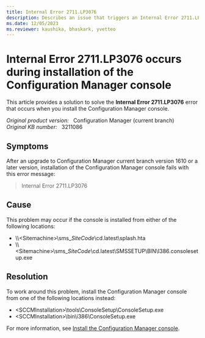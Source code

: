 ```yaml
---
title: Internal Error 2711.LP3076
description: Describes an issue that triggers an Internal Error 2711.LP3076 error that occurs during the installation of the Configuration Manager console.
ms.date: 12/05/2023
ms.reviewer: kaushika, bhaskark, yvetteo
---
```

# Internal Error 2711.LP3076 occurs during installation of the Configuration Manager console

This article provides a solution to solve the **Internal Error 2711.LP3076** error that occurs when you install the Configuration Manager console.

_Original product version:_ &nbsp; Configuration Manager (current branch)  
_Original KB number:_ &nbsp; 3211086

## Symptoms

After an upgrade to Configuration Manager current branch version 1610 or a later version, installation of the Configuration Manager console fails with this error message:

> Internal Error 2711.LP3076

## Cause

This problem may occur if the console is installed from either of the following locations:

- \\\\\<Sitemachine>\sms_*SiteCode*\cd.latest\splash.hta
- \\\\\<Sitemachine>\sms_*SiteCode*\cd.latest\SMSSETUP\BIN\I386.consolesetup.exe

## Resolution

To work around this problem, install the Configuration Manager console from one of the following locations instead:

- \<SCCMInstallation>\tools\ConsoleSetup\ConsoleSetup.exe
- \<SCCMInstallation>\bin\i386\ConsoleSetup.exe

For more information, see [Install the Configuration Manager console](/mem/configmgr/core/servers/deploy/install/install-consoles).
